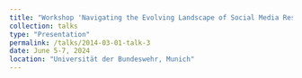 ```yaml
---
title: "Workshop 'Navigating the Evolving Landscape of Social Media Research'"
collection: talks
type: "Presentation"
permalink: /talks/2014-03-01-talk-3
date: June 5-7, 2024
location: "Universität der Bundeswehr, Munich"
---
```



